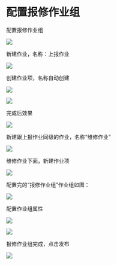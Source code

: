 # 配置报修作业组

配置报修作业组

  ![](./images/报修维修作业组3.png)

新建作业，名称：上报作业

  ![](./images/报修维修作业组4.png)

创建作业项，名称自动创建

  ![](./images/报修维修作业组5.png)

  ![](./images/报修维修作业组6.png)

完成后效果

  ![](./images/报修维修作业组7.png)

新建跟上报作业同级的作业，名称“维修作业”

  ![](./images/报修维修作业组8.png)

维修作业下面，新建作业项

  ![](./images/报修维修作业组9.png)

配置完的“报修作业组”作业组如图：

  ![](./images/报修维修作业组10.png)

配置作业组属性

  ![](./images/报修维修作业组11.png)

  ![](./images/报修维修作业组12.png)

报修作业组完成，点击发布

  ![](./images/报修维修作业组13.png)